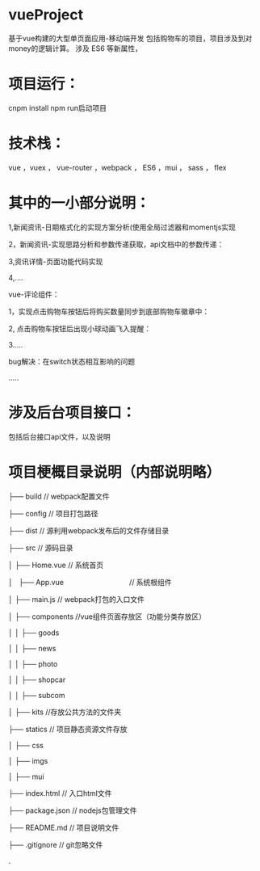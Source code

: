 # vueProject
基于vue构建的大型单页面应用-移动端开发
包括购物车的项目，项目涉及到对money的逻辑计算。
涉及 ES6 等新属性，

# 项目运行：
cnpm install
npm run启动项目

# 技术栈：
vue ，vuex ， vue-router ，webpack ， ES6 ，mui ， sass ， flex 

# 其中的一小部分说明：

1,新闻资讯-日期格式化的实现方案分析(使用全局过滤器和momentjs实现

2，新闻资讯-实现思路分析和参数传递获取，api文档中的参数传递：

3,资讯详情-页面功能代码实现

4,....

vue-评论组件：

1，实现点击购物车按钮后将购买数量同步到底部购物车徽章中：

2, 点击购物车按钮后出现小球动画飞入提醒：

3.....


bug解决：在switch状态相互影响的问题

.....

# 涉及后台项目接口：
包括后台接口api文件，以及说明

# 项目梗概目录说明（内部说明略）

├── build                                       // webpack配置文件

├── config                                      // 项目打包路径

├── dist                                        // 源利用webpack发布后的文件存储目录

├── src                                         // 源码目录

│   ├── Home.vue                                // 系统首页

│   ├── App.vue                                 // 系统根组件

│   ├── main.js                                 // webpack打包的入口文件

│   ├── components                              //vue组件页面存放区（功能分类存放区）

│   │   ├── goods      

│   │   ├── news

│   │   ├── photo

│   │   ├── shopcar      

│   │   ├── subcom       

│   ├── kits                                      //存放公共方法的文件夹

├── statics                                       // 项目静态资源文件存放

│   ├── css       

│   ├── imgs   

│   ├── mui   

├── index.html                                    // 入口html文件

├── package.json                                  // nodejs包管理文件

├── README.md                                     // 项目说明文件

├── .gitignore                                    // git忽略文件

.

